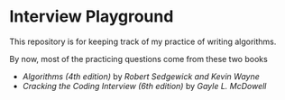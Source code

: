 # Interview Playground
This repository is for keeping track of my practice of writing algorithms.

By now, most of the practicing questions come from these two books
  - *Algorithms (4th edition)* by *Robert Sedgewick and Kevin Wayne*
  - *Cracking the Coding Interview (6th edition)* by *Gayle L. McDowell*
